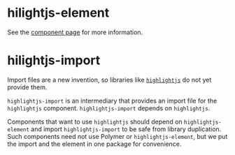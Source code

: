 hilightjs-element
=================

See the [component page](http://polymerlabs.github.io/highlightjs-element) for more information.

hilightjs-import
================

Import files are a new invention, so libraries like [`highlightjs`](http://highlightjs.org) do not yet provide them.

`highlightjs-import` is an intermediary that provides an import file for the `highlightjs` component. 
`highlightjs-import` depends on `highlightjs`.

Components that want to use `highlightjs` should depend on `highlightjs-element` and import `highlightjs-import` to be safe from library duplication. 
Such components need not use Polymer or `highlightjs-element`, but we put the import and the element in one package for convenience.